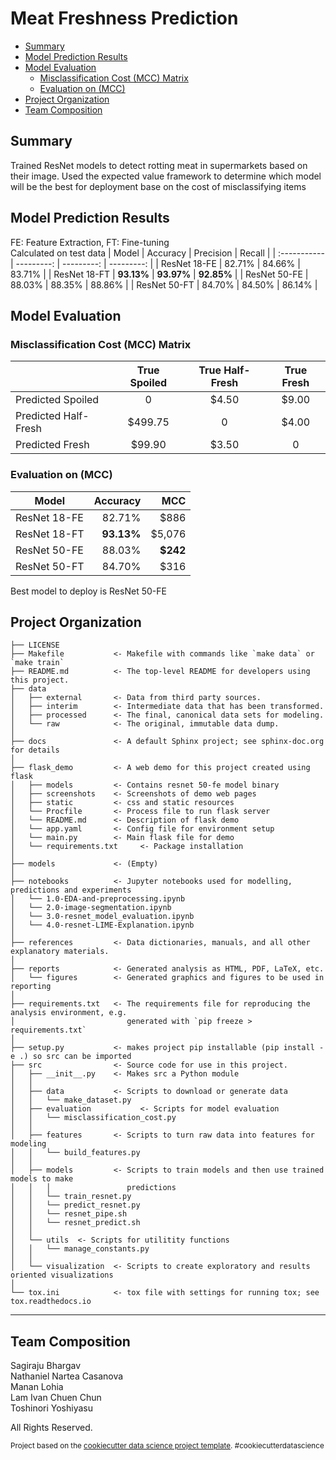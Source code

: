 Meat Freshness Prediction <!-- omit from toc -->
==============================
- [Summary](#summary)
- [Model Prediction Results](#model-prediction-results)
- [Model Evaluation](#model-evaluation)
  - [Misclassification Cost (MCC) Matrix](#misclassification-cost-mcc-matrix)
  - [Evaluation on (MCC)](#evaluation-on-mcc)
- [Project Organization](#project-organization)
- [Team Composition](#team-composition)


Summary
------------
Trained ResNet models to detect rotting meat in supermarkets based on their image. Used the expected value framework to determine which model will be the best for deployment base on the cost of misclassifying items

Model Prediction Results
------------
FE: Feature Extraction, FT: Fine-tuning<br>
Calculated on test data
| Model        |   Accuracy |  Precision |     Recall |
| :----------- | ---------: | ---------: | ---------: |
| ResNet 18-FE |     82.71% |     84.66% |    83.71% |
| ResNet 18-FT | **93.13%** | **93.97%** | **92.85%** |
| ResNet 50-FE |     88.03% |     88.35% |     88.86% |
| ResNet 50-FT |     84.70% |     84.50% |     86.14% |


Model Evaluation 
------------
### Misclassification Cost (MCC) Matrix ###

|                      | True Spoiled | True Half-Fresh | True Fresh |
| -------------------- | :----------: | :-------------: | :--------: |
| Predicted Spoiled    |      0       |      $4.50      |   $9.00    |
| Predicted Half-Fresh |   $499.75    |        0        |   $4.00    |
| Predicted Fresh      |    $99.90    |      $3.50      |     0      |

### Evaluation on (MCC) ###
| Model        |   Accuracy |      MCC |
| ------------ | ---------: | -------: |
| ResNet 18-FE |     82.71% |     $886 |
| ResNet 18-FT | **93.13%** |   $5,076 |
| ResNet 50-FE |     88.03% | **$242** |
| ResNet 50-FT |     84.70% |     $316 |

Best model to deploy is ResNet 50-FE

Project Organization
------------

    ├── LICENSE
    ├── Makefile           <- Makefile with commands like `make data` or `make train`
    ├── README.md          <- The top-level README for developers using this project.
    ├── data
    │   ├── external       <- Data from third party sources.
    │   ├── interim        <- Intermediate data that has been transformed.
    │   ├── processed      <- The final, canonical data sets for modeling.
    │   └── raw            <- The original, immutable data dump.
    │
    ├── docs               <- A default Sphinx project; see sphinx-doc.org for details
    │
    ├── flask_demo         <- A web demo for this project created using flask
    │   ├── models         <- Contains resnet 50-fe model binary
    │   ├── screenshots    <- Screenshots of demo web pages
    │   ├── static         <- css and static resources
    │   └── Procfile       <- Process file to run flask server
    │   └── README.md      <- Description of flask demo
    │   └── app.yaml       <- Config file for environment setup
    │   └── main.py        <- Main flask file for demo
    │   └── requirements.txt     <- Package installation
    │
    ├── models             <- (Empty)
    │
    ├── notebooks          <- Jupyter notebooks used for modelling, predictions and experiments
    │   └── 1.0-EDA-and-preprocessing.ipynb
    │   └── 2.0-image-segmentation.ipynb
    │   └── 3.0-resnet_model_evaluation.ipynb
    │   └── 4.0-resnet-LIME-Explanation.ipynb
    │
    ├── references         <- Data dictionaries, manuals, and all other explanatory materials.
    │
    ├── reports            <- Generated analysis as HTML, PDF, LaTeX, etc.
    │   └── figures        <- Generated graphics and figures to be used in reporting
    │
    ├── requirements.txt   <- The requirements file for reproducing the analysis environment, e.g.
    │                         generated with `pip freeze > requirements.txt`
    │
    ├── setup.py           <- makes project pip installable (pip install -e .) so src can be imported
    ├── src                <- Source code for use in this project.
    │   ├── __init__.py    <- Makes src a Python module
    │   │
    │   ├── data           <- Scripts to download or generate data
    │   │   └── make_dataset.py
    │   ├── evaluation           <- Scripts for model evaluation
    │   │   └── misclassification_cost.py
    │   │
    │   ├── features       <- Scripts to turn raw data into features for modeling
    │   │   └── build_features.py
    │   │
    │   ├── models         <- Scripts to train models and then use trained models to make
    │   │   │                 predictions
    │   │   └── train_resnet.py
    │   │   └── predict_resnet.py
    │   │   └── resnet_pipe.sh
    │   │   └── resnet_predict.sh 
    │   │
    │   └── utils  <- Scripts for utilitity functions
    │   │   └── manage_constants.py
    │   │
    │   └── visualization  <- Scripts to create exploratory and results oriented visualizations
    │
    └── tox.ini            <- tox file with settings for running tox; see tox.readthedocs.io


--------

Team Composition 
------------
Sagiraju Bhargav <br>
Nathaniel Nartea Casanova <br>
Manan Lohia <br>
Lam Ivan Chuen Chun <br>
Toshinori Yoshiyasu <br>

All Rights Reserved.

<p><small>Project based on the <a target="_blank" href="https://drivendata.github.io/cookiecutter-data-science/">cookiecutter data science project template</a>. #cookiecutterdatascience</small></p>
